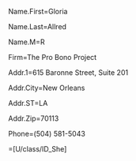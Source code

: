 Name.First=Gloria

Name.Last=Allred

Name.M=R

Firm=The Pro Bono Project

Addr.1=615 Baronne Street, Suite 201

Addr.City=New Orleans

Addr.ST=LA

Addr.Zip=70113

Phone=(504) 581-5043

=[U/class/ID_She]
